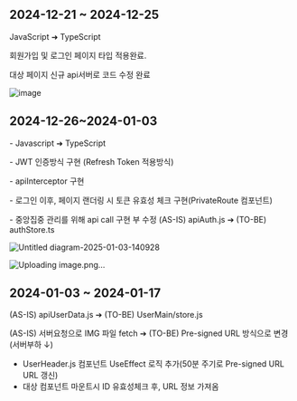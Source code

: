<h2>2024-12-21 ~ 2024-12-25</h2>
<p>JavaScript ➜ TypeScript</p>
<p>회원가입 및 로그인 페이지 타입 적용완료.</p>
<p>대상 페이지 신규 api서버로 코드 수정 완료</p>

![image](https://github.com/user-attachments/assets/76ad10a4-9cdd-4a01-8080-f6cfea168ae1)

<h2>2024-12-26~2024-01-03</h2>
<p>- Javascript ➜ TypeScript</p>
<p>- JWT 인증방식 구현 (Refresh Token 적용방식)</p>
<p>- apiInterceptor 구현</p>
<p>- 로그인 이후, 페이지 랜더링 시 토큰 유효성 체크 구현(PrivateRoute 컴포넌트)</p>
<p>- 중앙집중 관리를 위해 api call 구현 부 수정 (AS-IS) apiAuth.js ➔ (TO-BE) authStore.ts</p>

![Untitled diagram-2025-01-03-140928](https://github.com/user-attachments/assets/e146c126-9f63-4dee-8da9-0d5a9efa81b3)


![Uploading image.png…]()

<h2>2024-01-03 ~ 2024-01-17</h2>
<p>(AS-IS) apiUserData.js ➔ (TO-BE) UserMain/store.js </p>
<p>(AS-IS) 서버요청으로 IMG 파일 fetch ➔ (TO-BE) Pre-signed URL 방식으로 변경  (서버부하 ↓)</p>
<ul>
  <li>UserHeader.js 컴포넌트 UseEffect 로직 추가(50분 주기로 Pre-signed URL URL 갱신)</li>
  <li>대상 컴포넌트 마운트시 ID 유효성체크 후, URL 정보 가져옴</li>
</ul>
